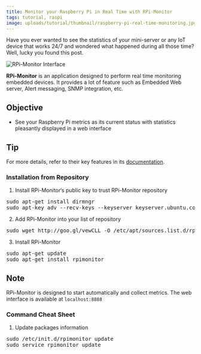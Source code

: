 ```yaml
---
title: Monitor your Raspberry Pi in Real Time with RPi-Monitor
tags: tutorial, raspi
image: uploads/tutorial/thumbnail/raspberry-pi-real-time-monitoring.jpg
---
```


Have you ever wanted to see the statistics of your mini-server or any IoT device that works 24/7 and wondered what happened during all those time? Well, lucky you found this post.

![RPi-Monitor Interface](uploads/tutorial/thumbnail/raspberry-pi-real-time-monitoring.jpg)

**RPi-Monitor** is an application designed to perform real time monitoring embedded devices. It provides a lot of feature such as Embedded Web server, Alert messaging, SNMP integration, etc.

## Objective

- See your Raspberry Pi metrics as its current status with statistics pleasantly displayed in a web interface

## Tip

For more details, refer to their key features in its [documentation](https://xavierberger.github.io/RPi-Monitor-docs/index.html).

<!-- content -->

### Installation from Repository

1. Install RPi-Monitor‘s public key to trust RPi-Monitor repository

<pre class="aqua-code" data-language="bash" data-title="">
sudo apt-get install dirmngr
sudo apt-key adv --recv-keys --keyserver keyserver.ubuntu.com 2C0D3C0F
</pre>

2. Add RPi-Monitor into your list of repository

<pre class="aqua-code" data-language="bash" data-title="">
sudo wget http://goo.gl/vewCLL -O /etc/apt/sources.list.d/rpimonitor.list
</pre>

3. Install RPi-Monitor

<pre class="aqua-code" data-language="bash" data-title="">
sudo apt-get update
sudo apt-get install rpimonitor
</pre>

## Note

RPi-Monitor is designed to start automatically and collect metrics. The web interface is available at `localhost:8888`

### Command Cheat Sheet

1. Update packages information

<pre class="aqua-code" data-language="bash" data-title="">
sudo /etc/init.d/rpimonitor update
sudo service rpimonitor update
</pre>
